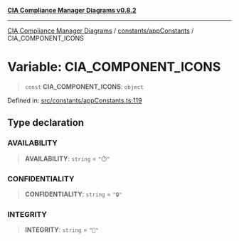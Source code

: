 [**CIA Compliance Manager Diagrams v0.8.2**](../../../README.md)

***

[CIA Compliance Manager Diagrams](../../../modules.md) / [constants/appConstants](../README.md) / CIA\_COMPONENT\_ICONS

# Variable: CIA\_COMPONENT\_ICONS

> `const` **CIA\_COMPONENT\_ICONS**: `object`

Defined in: [src/constants/appConstants.ts:119](https://github.com/Hack23/cia-compliance-manager/blob/423c5d261c747ade8ca2550e176aa05168b5a31e/src/constants/appConstants.ts#L119)

## Type declaration

### AVAILABILITY

> **AVAILABILITY**: `string` = `"⏱️"`

### CONFIDENTIALITY

> **CONFIDENTIALITY**: `string` = `"🔒"`

### INTEGRITY

> **INTEGRITY**: `string` = `"🔐"`
